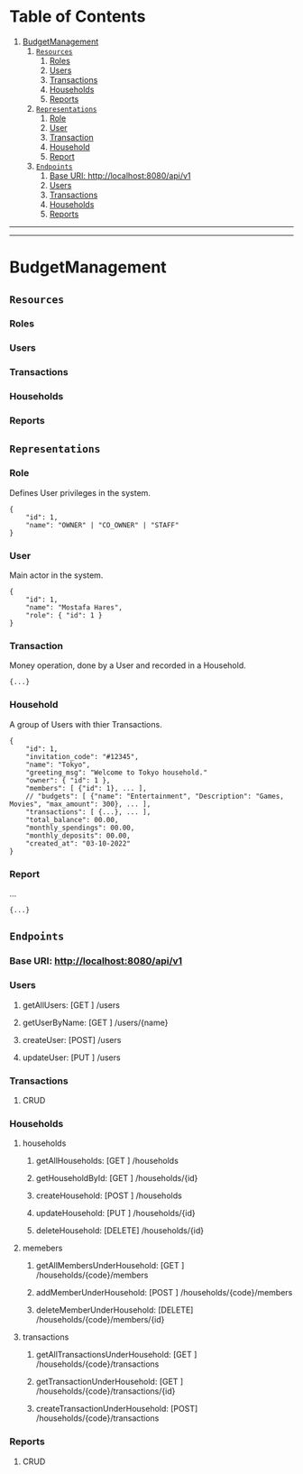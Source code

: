 
# Table of Contents

1.  [<span class="underline">BudgetManagement</span>](#orge773894)
    1.  [`Resources`](#org41ff392)
        1.  [Roles](#orge16540f)
        2.  [Users](#orgc180be2)
        3.  [Transactions](#org2302c6c)
        4.  [Households](#orgdccf1c3)
        5.  [Reports](#org86275b5)
    2.  [`Representations`](#org121ee84)
        1.  [Role](#org8edbe86)
        2.  [User](#orgaf0fd6f)
        3.  [Transaction](#orgb79f9fe)
        4.  [Household](#org7e85adf)
        5.  [Report](#orgcd3e990)
    3.  [`Endpoints`](#org9041661)
        1.  [Base URI: http://localhost:8080/api/v1](#org5377b31)
        2.  [Users](#org33425bb)
        3.  [Transactions](#orgff6a614)
        4.  [Households](#org9b04f28)
        5.  [Reports](#org5028c5f)

---

---


<a id="orge773894"></a>

# <span class="underline">BudgetManagement</span>


<a id="org41ff392"></a>

## `Resources`


<a id="orge16540f"></a>

### Roles


<a id="orgc180be2"></a>

### Users


<a id="org2302c6c"></a>

### Transactions


<a id="orgdccf1c3"></a>

### Households


<a id="org86275b5"></a>

### Reports


<a id="org121ee84"></a>

## `Representations`


<a id="org8edbe86"></a>

### Role

Defines User privileges in the system.

    {
        "id": 1,
        "name": "OWNER" | "CO_OWNER" | "STAFF"
    }


<a id="orgaf0fd6f"></a>

### User

Main actor in the system.

    {
        "id": 1,
        "name": "Mostafa Hares",
        "role": { "id": 1 }
    }


<a id="orgb79f9fe"></a>

### Transaction

Money operation, done by a User and recorded in a Household.

    {...}


<a id="org7e85adf"></a>

### Household

A group of Users with thier Transactions.

    {
        "id": 1,
        "invitation_code": "#12345",
        "name": "Tokyo",
        "greeting_msg": "Welcome to Tokyo household."
        "owner": { "id": 1 },
        "members": [ {"id": 1}, ... ],
        // "budgets": [ {"name": "Entertainment", "Description": "Games, Movies", "max_amount": 300}, ... ],
        "transactions": [ {...}, ... ],
        "total_balance": 00.00,
        "monthly_spendings": 00.00,
        "monthly_deposits": 00.00,
        "created_at": "03-10-2022"
    }


<a id="orgcd3e990"></a>

### Report

&#x2026;

    {...}


<a id="org9041661"></a>

## `Endpoints`


<a id="org5377b31"></a>

### Base URI: <http://localhost:8080/api/v1>


<a id="org33425bb"></a>

### Users

1.  getAllUsers:   [GET ] /users

2.  getUserByName: [GET ] /users/{name}

3.  createUser:    [POST] /users

4.  updateUser:    [PUT ] /users


<a id="orgff6a614"></a>

### Transactions

1.  CRUD


<a id="org9b04f28"></a>

### Households

1.  households

    1.  getAllHouseholds: [GET   ] /households

    2.  getHouseholdById: [GET   ] /households/{id}

    3.  createHousehold:  [POST  ] /households

    4.  updateHousehold:  [PUT   ] /households/{id}

    5.  deleteHousehold:  [DELETE] /households/{id}

2.  memebers

    1.  getAllMembersUnderHousehold: [GET   ] /households/{code}/members

    2.  addMemberUnderHousehold:     [POST  ] /households/{code}/members

    3.  deleteMemberUnderHousehold:  [DELETE] /households/{code}/members/{id}

3.  transactions

    1.  getAllTransactionsUnderHousehold: [GET ] /households/{code}/transactions

    2.  getTransactionUnderHousehold:     [GET ] /households/{code}/transactions/{id}

    3.  createTransactionUnderHousehold:  [POST] /households/{code}/transactions


<a id="org5028c5f"></a>

### Reports

1.  CRUD

